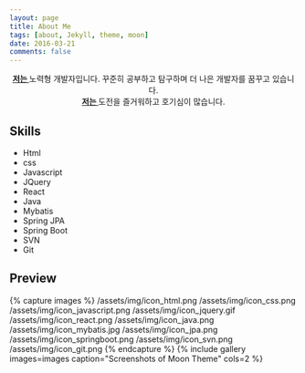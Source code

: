 ```yaml
---
layout: page
title: About Me
tags: [about, Jekyll, theme, moon]
date: 2016-03-21
comments: false
---
```

    
<center><a href="http://sylim95.github.io/"><b>저는 </b></a>노력형 개발자입니다. 꾸준히 공부하고 탐구하며 더 나은 개발자를 꿈꾸고 있습니다.<br><a href="http://sylim95.github.io/"><b>저는 </b></a>도전을 즐거워하고 호기심이 많습니다.</center>

## Skills
* Html
* css
* Javascript
* JQuery
* React
* Java
* Mybatis
* Spring JPA
* Spring Boot
* SVN
* Git


## Preview

{% capture images %}
    /assets/img/icon_html.png
    /assets/img/icon_css.png
    /assets/img/icon_javascript.png
    /assets/img/icon_jquery.gif
    /assets/img/icon_react.png
    /assets/img/icon_java.png
    /assets/img/icon_mybatis.jpg
    /assets/img/icon_jpa.png
    /assets/img/icon_springboot.png
    /assets/img/icon_svn.png
    /assets/img/icon_git.png
{% endcapture %}
{% include gallery images=images caption="Screenshots of Moon Theme" cols=2 %}

